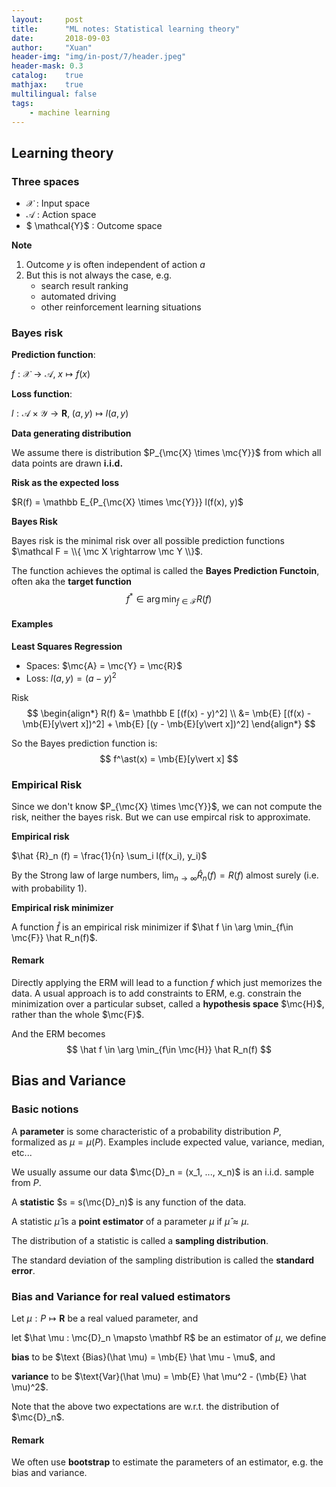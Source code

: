 ```yaml
---
layout:     post
title:      "ML notes: Statistical learning theory"
date:       2018-09-03
author:     "Xuan"
header-img: "img/in-post/7/header.jpeg"
header-mask: 0.3
catalog:    true
mathjax:    true
multilingual: false
tags:
    - machine learning
---
```


$\newcommand{\mc}{\mathcal} \newcommand{\mb}{\mathbb}$

## Learning theory

### Three spaces

- $\mathcal{X}$ : Input space
- $\mathcal{A}$ : Action space
- $ \mathcal{Y}$ : Outcome space

**Note**

1. Outcome $y$ is often independent of action $a$
2. But this is not always the case, e.g.
   - search result ranking
   - automated driving
   - other reinforcement learning situations



### Bayes risk

**Prediction function**:

$f: \mathcal{X} \rightarrow \mathcal{A}, \; x \mapsto f(x)$

**Loss function**:

$l: \mathcal A \times \mathcal Y \rightarrow \mathbf R, \;(a, y) \mapsto l(a, y)$

**Data generating distribution**

We assume there is distribution $P_{\mc{X} \times \mc{Y}}$ from which all data points are drawn **i.i.d.**

**Risk as the expected loss**

$R(f) = \mathbb E_{P_{\mc{X} \times \mc{Y}}} l(f(x), y)$

**Bayes Risk**

Bayes risk is the minimal risk over all possible prediction functions $\mathcal F = \\{ \mc X \rightarrow \mc Y \\}$.

The function achieves the optimal is called the **Bayes Prediction Functoin**, often aka the **target function**
$$
f^\ast \in \arg\min_{f\in \mathcal F} R(f) \tag{1}
$$

#### Examples

**Least Squares Regression**

- Spaces: $\mc{A} = \mc{Y} = \mc{R}$
- Loss: $l(a, y) = (a-y)^2$

Risk  
$$
\begin{align*}
R(f) &= \mathbb E [(f(x) - y)^2] \\ &= \mb{E} [(f(x) - \mb{E}[y\vert x])^2] + \mb{E} [(y - \mb{E}[y\vert x])^2]
\end{align*}
$$

So the Bayes prediction function is:  
$$
f^\ast(x) = \mb{E}[y\vert x]
$$


### Empirical Risk

Since we don't know $P_{\mc{X} \times \mc{Y}}$, we can not compute the risk, neither the bayes risk. But we can use empircal risk to approximate.

**Empirical risk**

$\hat {R}_n (f) = \frac{1}{n} \sum_i l(f(x_i), y_i)$

By the Strong law of large numbers, $\lim_{n \rightarrow \infty} \hat R_n(f) = R(f)$ almost surely (i.e. with probability 1).

**Empirical risk minimizer**

A function $\hat f$ is an empirical risk minimizer if $\hat f \in \arg \min_{f\in \mc{F}} \hat R_n(f)$.

#### Remark

Directly applying the ERM will lead to a function $f$ which just memorizes the data. A usual approach is to add constraints to ERM, e.g. constrain the minimization over a particular subset, called a **hypothesis space** $\mc{H}$, rather than the whole $\mc{F}$.

And the ERM becomes
$$
\hat f \in \arg \min_{f\in \mc{H}} \hat R_n(f)
$$


## Bias and Variance

### Basic notions

A **parameter** is some characteristic of a probability distribution $P$, formalized as $\mu = \mu(P)$. Examples include expected value, variance, median, etc...

We usually assume our data $\mc{D}_n = (x_1, ..., x_n)$ is an i.i.d. sample from $P$.

A **statistic** $s = s(\mc{D}_n)$ is any function of the data.

A statistic $\hat \mu$ is a **point estimator** of a parameter $\mu$ if $\hat \mu \approx \mu$.

The distribution of a statistic is called a **sampling distribution**.

The standard deviation of the sampling distribution is called the **standard error**.

### Bias and Variance for real valued estimators

Let $\mu : P \mapsto \mathbf R$ be a real valued parameter, and

let $\hat \mu : \mc{D}_n \mapsto \mathbf R$ be an estimator of $\mu$, we define

**bias** to be $\text {Bias}(\hat \mu) = \mb{E} \hat \mu - \mu$, and

**variance** to be $\text{Var}(\hat \mu) = \mb{E} \hat \mu^2 - (\mb{E} \hat \mu)^2$.

Note that the above two expectations are w.r.t. the distribution of $\mc{D}_n$.

#### Remark

We often use **bootstrap** to estimate the parameters of an estimator, e.g. the bias and variance.

